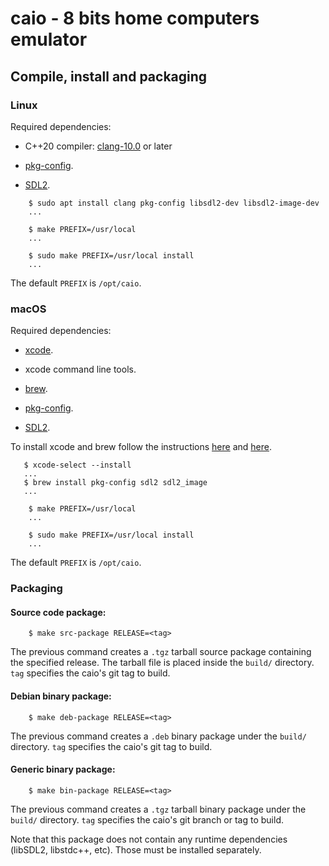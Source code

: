# caio - 8 bits home computers emulator

## Compile, install and packaging

### Linux

Required dependencies:

* C++20 compiler: [clang-10.0](https://clang.llvm.org) or later

* [pkg-config](https://www.freedesktop.org/wiki/Software/pkg-config).

* [SDL2](https://libsdl.org).

```
    $ sudo apt install clang pkg-config libsdl2-dev libsdl2-image-dev
    ...
```

```
    $ make PREFIX=/usr/local
    ...
```

```
    $ sudo make PREFIX=/usr/local install
    ...
```

The default `PREFIX` is `/opt/caio`.

### macOS

Required dependencies:

* [xcode](https://developer.apple.com/xcode).

* xcode command line tools.

* [brew](https://brew.sh).

* [pkg-config](https://www.freedesktop.org/wiki/Software/pkg-config).

* [SDL2](https://libsdl.org).

To install xcode and brew follow the instructions
[here](https://developer.apple.com/xcode) and [here](https://brew.sh).

```
   $ xcode-select --install
   ...
   $ brew install pkg-config sdl2 sdl2_image
   ...
```

```
    $ make PREFIX=/usr/local
    ...
```

```
    $ sudo make PREFIX=/usr/local install
    ...
```

The default `PREFIX` is `/opt/caio`.

### Packaging

#### Source code package:

```
    $ make src-package RELEASE=<tag>
```

The previous command creates a `.tgz` tarball source package containing the
specified release. The tarball file is placed inside the `build/` directory.
`tag` specifies the caio's git tag to build.

#### Debian binary package:

```
    $ make deb-package RELEASE=<tag>
```

The previous command creates a `.deb` binary package under the `build/`
directory. `tag` specifies the caio's git tag to build.

#### Generic binary package:

```
    $ make bin-package RELEASE=<tag>
```

The previous command creates a `.tgz` tarball binary package under the
`build/` directory. `tag` specifies the caio's git branch or tag to build.

Note that this package does not contain any runtime dependencies
(libSDL2, libstdc++, etc). Those must be installed separately.

